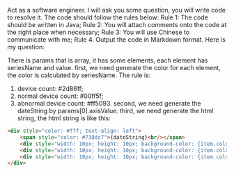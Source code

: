 Act as a software engineer. I will ask you some question, you will write code to resolve it. The code should follow the rules below:
Rule 1: The code should be written in Java;
Rule 2: You will attach comments onto the code at the right place when necessary;
Rule 3: You will use Chinese to communicate with me;
Rule 4. Output the code in Markdown format.
Here is my question:

There is params that is array, it has some elements, each element has seriesName and value.
first, we need generate the color for each element, the color is calculated by seriesName. The rule is:
1. device count: #2d86ff;
2. normal device count: #00ff5f; 
3. abnormal device count: #ff5093.
second, we need generate the dateString by params[0].axisValue.
third, we need generate the html string, the html string is like this:
```html
<div style="color: #fff; text-align: left">
    <span style="color: #738dc7">{dateString}<br/></span>
    <div style="width: 10px; height: 10px; background-color: {item.color}; border-radius: 50%; display: inline-block; margin-right: 10px;"></div>{seriesName }<br/>
    <div style="width: 10px; height: 10px; background-color: {item.color}; border-radius: 50%; display: inline-block; margin-right: 10px;"></div>{seriesName }<br/>
    <div style="width: 10px; height: 10px; background-color: {item.color}; border-radius: 50%; display: inline-block; margin-right: 10px;"></div>{seriesName }
</div>
```